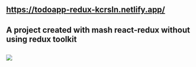 ## https://todoapp-redux-kcrsln.netlify.app/ <br/>

## A project created with mash react-redux without using redux toolkit <br/>


## <img src="./public/todoapp-redux-gif.gif" > <br/>